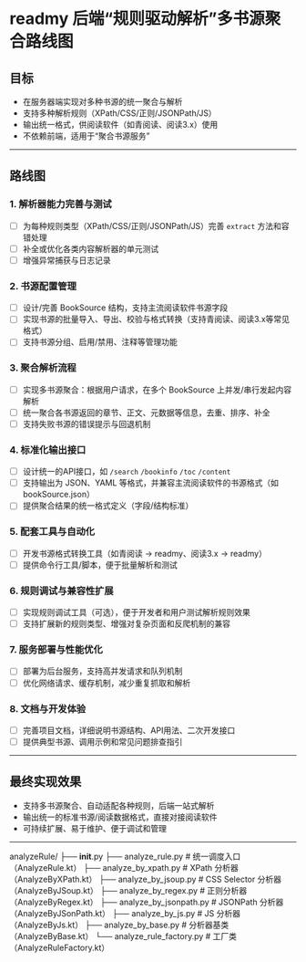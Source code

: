 # readmy 后端“规则驱动解析”多书源聚合路线图

## 目标
- 在服务器端实现对多种书源的统一聚合与解析
- 支持多种解析规则（XPath/CSS/正则/JSONPath/JS）
- 输出统一格式，供阅读软件（如青阅读、阅读3.x）使用
- 不依赖前端，适用于“聚合书源服务”

---

## 路线图

### 1. 解析器能力完善与测试
- [ ] 为每种规则类型（XPath/CSS/正则/JSONPath/JS）完善 `extract` 方法和容错处理
- [ ] 补全或优化各类内容解析器的单元测试
- [ ] 增强异常捕获与日志记录

### 2. 书源配置管理
- [ ] 设计/完善 BookSource 结构，支持主流阅读软件书源字段
- [ ] 实现书源的批量导入、导出、校验与格式转换（支持青阅读、阅读3.x等常见格式）
- [ ] 支持书源分组、启用/禁用、注释等管理功能

### 3. 聚合解析流程
- [ ] 实现多书源聚合：根据用户请求，在多个 BookSource 上并发/串行发起内容解析
- [ ] 统一聚合各书源返回的章节、正文、元数据等信息，去重、排序、补全
- [ ] 支持失败书源的错误提示与回退机制

### 4. 标准化输出接口
- [ ] 设计统一的API接口，如 `/search` `/bookinfo` `/toc` `/content`
- [ ] 支持输出为 JSON、YAML 等格式，并兼容主流阅读软件的书源格式（如 bookSource.json）
- [ ] 提供聚合结果的统一格式定义（字段/结构标准）

### 5. 配套工具与自动化
- [ ] 开发书源格式转换工具（如青阅读 → readmy、阅读3.x → readmy）
- [ ] 提供命令行工具/脚本，便于批量解析和测试

### 6. 规则调试与兼容性扩展
- [ ] 实现规则调试工具（可选），便于开发者和用户测试解析规则效果
- [ ] 支持扩展新的规则类型、增强对复杂页面和反爬机制的兼容

### 7. 服务部署与性能优化
- [ ] 部署为后台服务，支持高并发请求和队列机制
- [ ] 优化网络请求、缓存机制，减少重复抓取和解析

### 8. 文档与开发体验
- [ ] 完善项目文档，详细说明书源结构、API用法、二次开发接口
- [ ] 提供典型书源、调用示例和常见问题排查指引

---

## 最终实现效果
- 支持多书源聚合、自动适配各种规则，后端一站式解析
- 输出统一的标准书源/阅读数据格式，直接对接阅读软件
- 可持续扩展、易于维护、便于调试和管理

---

analyzeRule/
├── __init__.py
├── analyze_rule.py         # 统一调度入口（AnalyzeRule.kt）
├── analyze_by_xpath.py     # XPath 分析器（AnalyzeByXPath.kt）
├── analyze_by_jsoup.py     # CSS Selector 分析器（AnalyzeByJSoup.kt）
├── analyze_by_regex.py     # 正则分析器（AnalyzeByRegex.kt）
├── analyze_by_jsonpath.py  # JSONPath 分析器（AnalyzeByJSonPath.kt）
├── analyze_by_js.py        # JS 分析器（AnalyzeByJs.kt）
├── analyze_by_base.py      # 分析器基类（AnalyzeByBase.kt）
└── analyze_rule_factory.py # 工厂类（AnalyzeRuleFactory.kt）
